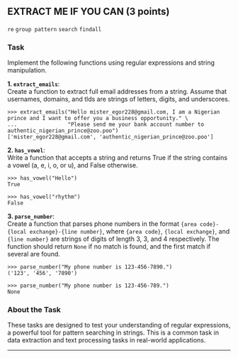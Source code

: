 ## EXTRACT ME IF YOU CAN (3 points)

`re` `group pattern` `search` `findall`

### Task

Implement the following functions using regular expressions and string manipulation.

**1. `extract_emails`**:  
Create a function to extract full email addresses from a string. Assume that usernames, domains, and tlds are strings of letters, digits, and underscores.

```
>>> extract_emails("Hello mister_egor228@gmail.com, I am a Nigerian prince and I want to offer you a business opportunity." \
...                "Please send me your bank account number to authentic_nigerian_prince@zoo.poo")
['mister_egor228@gmail.com', 'authentic_nigerian_prince@zoo.poo']
```

**2. `has_vowel`**:  
Write a function that accepts a string and returns True if the string contains a vowel (a, e, i, o, or u), and False otherwise.

```
>>> has_vowel("Hello")
True

>>> has_vowel("rhythm")
False
```

**3. `parse_number`**:  
Create a function that parses phone numbers in the format `{area code}-{local exchange}-{line number}`, where `{area code}`, `{local exchange}`, and `{line number}` are strings of digits of length 3, 3, and 4 respectively. The function should return `None` if no match is found, and the first match if several are found.

```
>>> parse_number("My phone number is 123-456-7890.")
('123', '456', '7890')

>>> parse_number("My phone number is 123-456-789.")
None
```

### About the Task

These tasks are designed to test your understanding of regular expressions, a powerful tool for pattern searching in strings. This is a common task in data extraction and text processing tasks in real-world applications.

---
